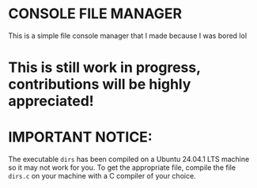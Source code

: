 # CONSOLE FILE MANAGER
This is a simple file console manager that I made because I was bored lol

# This is still work in progress, contributions will be highly appreciated!

# IMPORTANT NOTICE:
The executable `dirs` has been compiled on a Ubuntu 24.04.1 LTS machine so it may not work for you. To get the appropriate file, compile the file `dirs.c` on your machine with a C compiler of your choice.
